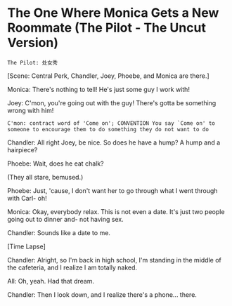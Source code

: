 # The One Where Monica Gets a New Roommate (The Pilot - The Uncut Version)

~~~
The Pilot: 处女秀
~~~

[Scene: Central Perk, Chandler, Joey, Phoebe, and Monica are there.]

Monica: There's nothing to tell! He's just some guy I work with!

Joey: C'mon, you're going out with the guy! There's gotta be something wrong with him!
~~~
C'mon: contract word of 'Come on'; CONVENTION You say `Come on' to someone to encourage them to do something they do not want to do
~~~

Chandler: All right Joey, be nice.  So does he have a hump? A hump and a hairpiece?

Phoebe: Wait, does he eat chalk?

(They all stare, bemused.)

Phoebe: Just, 'cause, I don't want her to go through what I went through with Carl- oh!

Monica: Okay, everybody relax. This is not even a date. It's just two people going out to dinner and- not having sex.

Chandler: Sounds like a date to me.

[Time Lapse]

Chandler: Alright, so I'm back in high school, I'm standing in the middle of the cafeteria, and I realize I am totally naked.

All: Oh, yeah. Had that dream.

Chandler: Then I look down, and I realize there's a phone... there.
